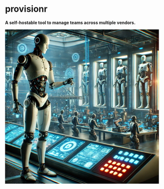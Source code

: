 # provisionr

**A self-hostable tool to manage teams across multiple vendors.**

<img src="/image.webp" alt="AI-generated slop showing a factory of robots creating other robots." />
